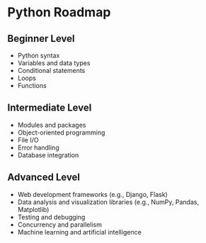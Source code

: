 # Python Roadmap

## Beginner Level
- Python syntax
- Variables and data types
- Conditional statements
- Loops
- Functions

## Intermediate Level
- Modules and packages
- Object-oriented programming
- File I/O
- Error handling
- Database integration

## Advanced Level
- Web development frameworks (e.g., Django, Flask)
- Data analysis and visualization libraries (e.g., NumPy, Pandas, Matplotlib)
- Testing and debugging
- Concurrency and parallelism
- Machine learning and artificial intelligence

